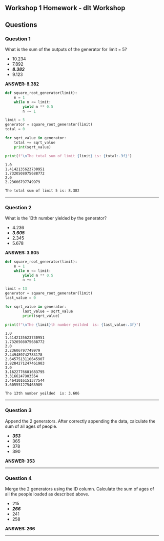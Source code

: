 ## Workshop 1 Homework - dlt Workshop 

## Questions

### Question 1

What is the sum of the outputs of the generator for limit = 5?

* 10.234
* 7.892
* __*8.382*__
* 9.123

**ANSWER: 8.382**

```python
def square_root_generator(limit):
    n = 1
    while n <= limit:
        yield n ** 0.5
        n += 1

limit = 5
generator = square_root_generator(limit)
total = 0

for sqrt_value in generator:
    total += sqrt_value
    print(sqrt_value)

print(f"\nThe total sum of limit {limit} is: {total:.3f}")
```

```
1.0
1.4142135623730951
1.7320508075688772
2.0
2.23606797749979

The total sum of limit 5 is: 8.382
```

------------------------------------

### Question 2

What is the 13th number yielded by the generator?

* 4.236
* __*3.605*__
* 2.345
* 5.678

**ANSWER: 3.605**

```python
def square_root_generator(limit):
    n = 1
    while n <= limit:
        yield n ** 0.5
        n += 1

limit = 13
generator = square_root_generator(limit)
last_value = 0 

for sqrt_value in generator:
        last_value = sqrt_value
        print(sqrt_value)

print(f"\nThe {limit}th number yeilded  is: {last_value:.3f}")
```

```
1.0
1.4142135623730951
1.7320508075688772
2.0
2.23606797749979
2.449489742783178
2.6457513110645907
2.8284271247461903
3.0
3.1622776601683795
3.3166247903554
3.4641016151377544
3.605551275463989

The 13th number yeilded  is: 3.606
```

------------------------------------

### Question 3

Append the 2 generators. After correctly appending the data, calculate the sum of all ages of people.

* __*353*__
* 365
* 378
* 390

**ANSWER: 353**

------------------------------------

### Question 4

Merge the 2 generators using the ID column. Calculate the sum of ages of all the people loaded as described above.

* 215
* __*266*__
* 241
* 258

**ANSWER: 266**

------------------------------------

